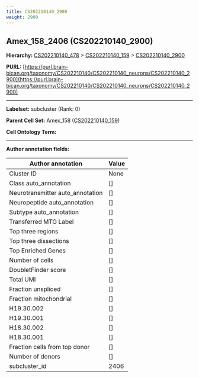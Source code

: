 ```yaml
---
title: CS202210140_2900
weight: 2900
---
```

## Amex_158_2406 (CS202210140_2900)
<b>Hierarchy: </b>
[CS202210140_478](../CS202210140_478) >
[CS202210140_159](../CS202210140_159) >
[CS202210140_2900](../CS202210140_2900)

**PURL:** [https://purl.brain-bican.org/taxonomy/CS202210140/CS202210140_neurons/CS202210140_2900](https://purl.brain-bican.org/taxonomy/CS202210140/CS202210140_neurons/CS202210140_2900)

---


**Labelset:** subcluster (Rank: 0)

**Parent Cell Set:** Amex_158 ([CS202210140_159](../CS202210140_159))



**Cell Ontology Term:** 

[MARKER GENES.]: #


---

[TRANSFERRED ANNOTATIONS.]: #


[AUTHOR ANNOTATION FIELDS.]: #


**Author annotation fields:**

| Author annotation | Value |
|-------------------|-------|
|Cluster ID|None|
|Class auto_annotation|[]|
|Neurotransmitter auto_annotation|[]|
|Neuropeptide auto_annotation|[]|
|Subtype auto_annotation|[]|
|Transferred MTG Label|[]|
|Top three regions|[]|
|Top three dissections|[]|
|Top Enriched Genes|[]|
|Number of cells|[]|
|DoubletFinder score|[]|
|Total UMI|[]|
|Fraction unspliced|[]|
|Fraction mitochondrial|[]|
|H19.30.002|[]|
|H19.30.001|[]|
|H18.30.002|[]|
|H18.30.001|[]|
|Fraction cells from top donor|[]|
|Number of donors|[]|
|subcluster_id|2406|
